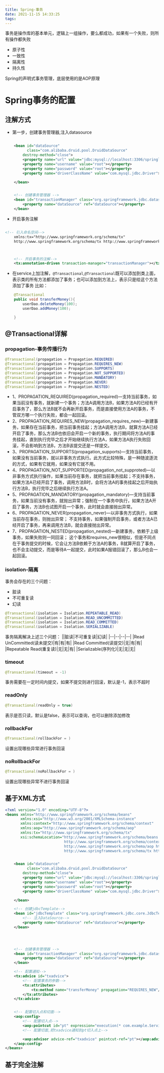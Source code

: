 ```yaml
---
title: Spring-事务
date: 2021-11-15 14:33:25
tags:
---
```


事务是操作库的基本单元，逻辑上一组操作，要么都成功，如果有一个失败，则所有操作都失败

* 原子性
* 一致性
* 隔离性
* 持久性

Spring的声明式事务管理，底层使用的是AOP原理



# Spring事务的配置

## 注解方式

* 第一步，创建事务管理器,注入datasource
```xml

    <bean id="dataSource"
          class="com.alibaba.druid.pool.DruidDataSource"
        destroy-method="close">
        <property name="url" value="jdbc:mysql://localhost:3306/springlearning"></property>
        <property name="username" value="root"></property>
        <property name="password" value="root"></property>
        <property name="driverClassName" value="com.mysql.jdbc.Driver"></property>

    </bean>


    <!-- 创建事务管理器 -->
    <bean id="transactionManager" class="org.springframework.jdbc.datasource.DataSourceTransactionManager">
        <property name="dataSource" ref="dataSource"></property>
    </bean>
```
* 开启事务注解
```xml

<!-- 引入命名空间-->
    xmlns:tx="http://www.springframework.org/schema/tx"
    http://www.springframework.org/schema/tx http://www.springframework.org/schema/tx/spring-tx.xsd



    <!-- 开启事务的注解-->
    <tx:annotation-driven transaction-manager="transactionManager"></tx:annotation-driven>
```

* 在service上加注解，`@Transactional`,`@Transactional`既可以添加到类上面，表示类的所有方法都添加了事务；也可以添加到方法上，表示只是给这个方法添加了事务
比如：
```java
    @Transactional
    public void transferMoney(){
        userDao.deleteMoney(100);
        userDao.addMoney(100);

    }
```

## @Transactional详解

### propagation-事务传播行为

```java
@Transactional(propagation = Propagation.REQUIRED)
@Transactional(propagation = Propagation.REQUIRES_NEW)
@Transactional(propagation = Propagation.SUPPORTS)
@Transactional(propagation = Propagation.NOT_SUPPORTED)
@Transactional(propagation = Propagation.MANDATORY)
@Transactional(propagation = Propagation.NEVER)
@Transactional(propagation = Propagation.NESTED)
```

* 1、PROPAGATION_REQUIRED(propagation_required)—支持当前事务，如果当前没有事务，就新建一个事务；方法A调用方法B，如果方法A的已经有开启事务了，那么方法B就不会再新开启事务，而是直接使用方法A的事务，不管双方哪一个执行失败，都会一起回滚。
* 2、PROPAGATION_REQUIRES_NEW(propagation_requires_new)—新建事务，如果存在当前事务，把当前事务挂起；方法A调用方法B，就算方法A已经开启了事务，那么方法B也依旧会开启一个新的事务，执行期间将方法A的事务挂起，直到执行完毕之后才开始继续执行方法A，如果方法A执行失败回滚，不会影响到方法B，方法B该提交还是一样提交。
* 3、PROPAGATION_SUPPORTS(propagation_supports)—支持当前事务，如果没有当前事务，就以非事务方式执行。此方式比较特殊，是一种随波逐流的方式，如果有它就用，如果没有它就不用。
* 4、PROPAGATION_NOT_SUPPORTED(propagation_not_supproted)—以非事务方式执行操作，如果当前存在事务，就把当前事务挂起；不支持事务，如果方法A已经开启了事务，调用方法B时，会将方法A的事务挂起之后开始执行方法B，执行完毕之后继续执行方法A。
* 5、PROPAGATION_MANDATORY(propagation_mandatory)—支持当前事务，如果当前没有事务，就抛出异常；强制在一个事务中执行，如果方法A开启了事务，方法B也试图开启一个事务，此时就会直接抛出异常。
* 6、PROPAGATION_NEVER(propagation_never)—以非事务方式执行，如果当前存在事务，则抛出异常；
不支持事务，如果强制开启事务，或者方法A已经开启了事务，再来调用方法B，就会直接抛出异常。
* 7、PROPAGATION_NESTED(propagation_nested)—新建事务，依赖于上级事务，如果失败则一同回滚；
这个事务和requires_new很相似，但是不同点在于事务提交的时候，它会让方法B依赖于方法A的事务，B就算开启了事务，也不会主动提交，而是等待A一起提交，此时如果A报错回滚了，那么B也会一起回滚。

### isolation-隔离

事务会存在的三个问题：

* 脏读
* 不可重复读
* 幻读



```java
@Transactional(isolation = Isolation.REPEATABLE_READ)
@Transactional(isolation = Isolation.READ_UNCOMMITTED)
@Transactional(isolation = Isolation.READ_COMMITTED)
@Transactional(isolation = Isolation.SERIALIZABLE)
```

事务隔离解决上述三个问题：
||脏读|不可重复读|幻读|
|--|--|--|--|
|Read UnCommitted(读未提交)|有|有|有|
|Read Committed(读提交)|无|有|有|
|Repeatable Read(重复读)|无|无|有|
|Serializable(序列化)|无|无|无|


### timeout

```java
@Transactional(timeout = -1)
```
事务需要在一定时间内提交，如果不提交则进行回滚，默认是-1，表示不超时


### readOnly
```java
@Transactional(readOnly = true)
```
表示是否只读，默认是false，表示可以查询，也可以删除添加修改

### rollbackFor
```java
@Transactional(rollbackFor = )
```
设置出现哪些异常进行事务回滚

### noRollbackFor
```java
@Transactional(noRollbackFor = )
```
设置出现哪些异常不进行事务回滚


## 基于XML方式

```xml
<?xml version="1.0" encoding="UTF-8"?>
<beans xmlns="http://www.springframework.org/schema/beans"
       xmlns:xsi="http://www.w3.org/2001/XMLSchema-instance"
       xmlns:context="http://www.springframework.org/schema/context"
       xmlns:aop="http://www.springframework.org/schema/aop"
       xmlns:tx="http://www.springframework.org/schema/tx"
       xsi:schemaLocation="http://www.springframework.org/schema/beans http://www.springframework.org/schema/beans/spring-beans.xsd
                           http://www.springframework.org/schema/context  http://www.springframework.org/schema/context/spring-context.xsd
                           http://www.springframework.org/schema/aop http://www.springframework.org/schema/aop/spring-aop.xsd
                           http://www.springframework.org/schema/tx http://www.springframework.org/schema/tx/spring-tx.xsd">


    <bean id="dataSource"
          class="com.alibaba.druid.pool.DruidDataSource"
        destroy-method="close">
        <property name="url" value="jdbc:mysql://localhost:3306/springlearning"></property>
        <property name="username" value="root"></property>
        <property name="password" value="root"></property>
        <property name="driverClassName" value="com.mysql.jdbc.Driver"></property>

    </bean>

    <!-- 创建jdbcTemplate-->
    <bean id="jdbcTemplate" class="org.springframework.jdbc.core.JdbcTemplate">
        <!-- 注入DataSource-->
        <property name="dataSource" ref="dataSource"></property>
    </bean>

    


    <!-- 创建事务管理器 -->
    <bean id="transactionManager" class="org.springframework.jdbc.datasource.DataSourceTransactionManager">
        <property name="dataSource" ref="dataSource"></property>
    </bean>

    <!-- 配置通知-->
    <tx:advice id="txadvice">
        <!-- 配置事务的参数-->
        <tx:attributes>
            <tx:method name="transferMoney" propagation="REQUIRES_NEW"/>
        </tx:attributes>
    </tx:advice>


    <!-- 配置切入点和切面-->
    <aop:config>
        <!-- 配置切入点-->
        <aop:pointcut id="pt" expression="execution(* com.example.Service.UserService.*(..)) "/>
        <!-- 配置切面,把txadvice通知到pt切入点上-->

        <aop:advisor advice-ref="txadvice" pointcut-ref="pt"></aop:advisor>
    </aop:config>
</beans>

```

## 基于完全注解



